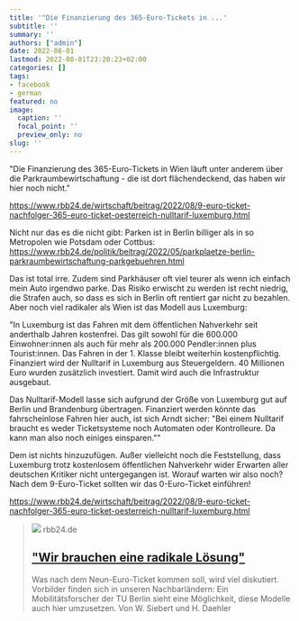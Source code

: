 ```yaml
---
title: '"Die Finanzierung des 365-Euro-Tickets in ...'
subtitle: ''
summary: ''
authors: ["admin"]
date: 2022-08-01
lastmod: 2022-08-01T23:20:23+02:00
categories: []
tags:
- facebook
- german
featured: no
image:
  caption: ''
  focal_point: ''
  preview_only: no
slug: ''
---
```

"Die Finanzierung des 365-Euro-Tickets in Wien läuft unter anderem über die Parkraumbewirtschaftung - die ist dort flächendeckend, das haben wir hier noch nicht."

https://www.rbb24.de/wirtschaft/beitrag/2022/08/9-euro-ticket-nachfolger-365-euro-ticket-oesterreich-nulltarif-luxemburg.html

Nicht nur das es die nicht gibt: Parken ist in Berlin billiger als in so Metropolen wie Potsdam oder Cottbus: https://www.rbb24.de/politik/beitrag/2022/05/parkplaetze-berlin-parkraumbewirtschaftung-parkgebuehren.html

Das ist total irre. Zudem sind Parkhäuser oft viel teurer als wenn ich einfach mein Auto irgendwo parke. Das Risiko erwischt zu werden ist recht niedrig, die Strafen auch, so dass es sich in Berlin oft rentiert gar nicht zu bezahlen. Aber noch viel radikaler als Wien ist das Modell aus Luxemburg:

"In Luxemburg ist das Fahren mit dem öffentlichen Nahverkehr seit anderthalb Jahren kostenfrei. Das gilt sowohl für die 600.000 Einwohner:innen als auch für mehr als 200.000 Pendler:innen plus Tourist:innen. Das Fahren in der 1. Klasse bleibt weiterhin kostenpflichtig. Finanziert wird der Nulltarif in Luxemburg aus Steuergeldern. 40 Millionen Euro wurden zusätzlich investiert. Damit wird auch die Infrastruktur ausgebaut.

Das Nulltarif-Modell lasse sich aufgrund der Größe von Luxemburg gut auf Berlin und Brandenburg übertragen. Finanziert werden könnte das fahrscheinlose Fahren hier auch, ist sich Arndt sicher: "Bei einem Nulltarif braucht es weder Ticketsysteme noch Automaten oder Kontrolleure. Da kann man also noch einiges einsparen.""

Dem ist nichts hinzuzufügen. Außer vielleicht noch die Feststellung, dass Luxemburg trotz kostenlosem öffentlichen Nahverkehr wider Erwarten aller deutschen Kritiker nicht untergegangen ist.  Worauf warten wir also noch? Nach dem 9-Euro-Ticket sollten wir das 0-Euro-Ticket einführen! 

https://www.rbb24.de/wirtschaft/beitrag/2022/08/9-euro-ticket-nachfolger-365-euro-ticket-oesterreich-nulltarif-luxemburg.html
> [![](https://www.rbb24.de/content/dam/rbb/rbb/rbb24/2022/2022_07/dpa-account/db-ticket.jpg.jpg/size=708x398.jpg)](https://www.rbb24.de/wirtschaft/beitrag/2022/08/9-euro-ticket-nachfolger-365-euro-ticket-oesterreich-nulltarif-luxemburg.html)
> rbb24.de
> ## ["Wir brauchen eine radikale Lösung"](https://www.rbb24.de/wirtschaft/beitrag/2022/08/9-euro-ticket-nachfolger-365-euro-ticket-oesterreich-nulltarif-luxemburg.html)
>
>Was nach dem Neun-Euro-Ticket kommen soll, wird viel diskutiert. Vorbilder finden sich in unseren Nachbarländern: Ein Mobilitätsforscher der TU Berlin sieht eine Möglichkeit, diese Modelle auch hier umzusetzen. Von W. Siebert und H. Daehler


